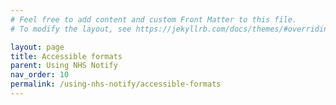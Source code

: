 ```yaml
---
# Feel free to add content and custom Front Matter to this file.
# To modify the layout, see https://jekyllrb.com/docs/themes/#overriding-theme-defaults

layout: page
title: Accessible formats
parent: Using NHS Notify
nav_order: 10
permalink: /using-nhs-notify/accessible-formats
---
```


